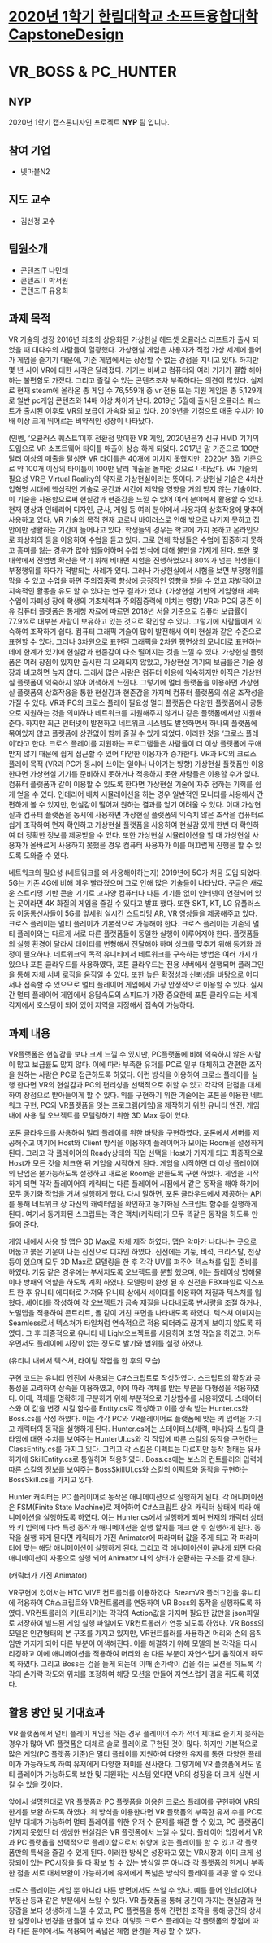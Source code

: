 ﻿# [2020년 1학기 한림대학교 소프트융합대학 CapstoneDesign](https://github.com/lab-lwc/20201_CapstoneDesign)
# VR_BOSS & PC_HUNTER
## NYP
2020년 1학기 캡스톤디자인 프로젝트 **NYP** 팀 입니다.
## 참여 기업
* 넷마블N2
## 지도 교수
* 김선정 교수
## 팀원소개
* 콘텐츠IT 나민태
* 콘텐츠IT 박서원
* 콘텐츠IT 유용희
## 과제 목적
VR 기술의 성장
2016년 최초의 상용화된 가상현실 헤드셋 오큘러스 리프트가 출시 되었을 때 대다수의 사람들이 열광했다. 가상현실 게임은 사용자가 직접 가상 세계에 들어가 게임을 즐기기 때문에, 기존 게임에서는 상상할 수 없는 강점을 지니고 있다. 하지만 몇 년 사이 VR에 대한 시각은 달라졌다. 기기는 비싸고 컴퓨터와 여러 기기가 결합 해야 하는 불편함도 가졌다. 그리고 즐길 수 있는 콘텐츠조차 부족하다는 의견이 많았다. 실제로 현재 steam에 올라온 총 게임 수 76,559개 중 vr 전용 또는 지원 게임은 총 5,129개로 일반 pc게임 콘텐츠와 14배 이상 차이가 난다.
2019년 5월에 출시된 오큘러스 퀘스트가 출시된 이후로 VR의 보급이 가속화 되고 있다. 2019년을 기점으로 매출 수치가 10배 이상 크게 뛰어르는 비약적인 성장이 나타났다.

(인벤, ‘오큘러스 퀘스트’이후 전환점 맞이한 VR 게임, 2020년은?)
 신규 HMD 기기의 도입으로 VR 소프트웨어 타이틀 매출이 상승 하게 되었다. 2017년 말 기준으로 100만 달러 이상의 매출을 달성한 VR 타이틀은 40개에 미치지 못했지만, 2020년 3월 기준으로 약 100개 이상의 타이틀이 100만 달러 매출을 돌파한 것으로 나타났다.
VR 기술의 필요성 
VR은 Virtual Reality의 약자로 가상현실이라는 뜻이다. 가상현실 기술은 4차산업혁명 시대에 핵심적인 기술로 공간과 시간에 제약을 영향을 거의 받지 않는 기술이다. 이 기술을 사용함으로써 현실감과 현존감을 느낄 수 있어 여러 분야에서 활용할 수 있다. 현재 영상과 인테리어 디자인, 군사, 게임 등 여러 분야에서 사용자의 상호작용에 맞추어 사용하고 있다.
VR 기술의 목적
현재 코로나 바이러스로 인해 밖으로 나기지 못하고 집안에만 생활하는 기간이 늘어나고 있다. 학생들의 경우는 학교에 가지 못하고 온라인으로 화상회의 등을 이용하여 수업을 듣고 있다. 그로 인해 학생들은 수업에 집중하지 못하고 흥미를 잃는 경우가 많아 힘들어하며 수업 방식에 대해 불만을 가지게 된다. 또한 몇 대학에서 전염범 확산을 막기 위해 비대면 시험을 진행하였으나 80%가 넘는 학생들이 부정행위를 하다가 적발되는 사례가 있다. 그러나 가상현실에서 시험을 보면 부정행위를 막을 수 있고 수업을 하면 주의집중력 향상에 긍정적인 영향을 받을 수 있고 자발적이고 지속적인 활동을 유도 할 수 있다는 연구 결과가 있다. (가상현실 기반의 게임형태 체육수업이 자폐성 장애 학생의 기초체력과 주의집중력에 미치는 영향)
VR과 PC의 공존 이유
컴퓨터 플랫폼은 통계청 자료에 따르면 2018년 서울 기준으로 컴퓨터 보급률이 77.9%로 대부분 사람이 보유하고 있는 것으로 확인할 수 있다. 그렇기에 사람들에게 익숙하여 조작하기 쉽다. 컴퓨터 그래픽 기술이 많이 발전해서 이미 현실과 같은 수준으로 표현할 수 있다. 그러나 3차원으로 표현된 그래픽을 2차원 평면상의 모니터로 표현하는 데에 한계가 있기에 현실감과 현존감이 다소 떨어지는 것을 느낄 수 있다.
가상현실 플랫폼은 여러 장점이 있지만 출시한 지 오래되지 않았고, 가상현실 기기의 보급률은 기술 성장과 비교하면 높지 않다. 그래서 많은 사람은 컴퓨터 이용에 익숙하지만 아직은 가상현실 플랫폼이 익숙하지 않아 어색하게 느낀다. 그렇기에 멀티 플랫폼을 이용하면 가상현실 플랫폼의 상호작용을 통한 현실감과 현존감을 가지며 컴퓨터 플랫폼의 쉬운 조작성을 가질 수 있다.
VR과 PC의 크로스 플레이 필요성
멀티 플랫폼은 다양한 플랫폼에서 공통으로 지원하는 것을 의미하나 네트워크를 지원해주지 않거나 같은 플랫폼에서만 지원해준다. 하지만 최근 인터넷이 발전하고 네트워크 시스템도 발전하면서 하나의 플랫폼에 묶여있지 않고 플랫폼에 상관없이 함께 즐길 수 있게 되었다. 이러한 것을 ‘크로스 플레이’라고 한다. 크로스 플레이를 지원하는 프로그램들은 사람들이 더 이상 플랫폼에 구애받지 않기 때문에 쉽게 접근할 수 있어 다양한 이용자가 증가한다.
VR과 PC의 크로스 플레이 목적 (VR과 PC가 동시에 쓰이는 일이나 나아가는 방향)
가상현실 플랫폼만 이용한다면 가상현실 기기를 준비하지 못하거나 적응하지 못한 사람들은 이용할 수가 없다. 컴퓨터 플랫폼과 같이 이용할 수 있도록 한다면 가상현실 기술에 자주 접하는 기회를 쉽게 얻을 수 있다. 인테리어 배치 시뮬레이션을 하는 경우 일반적인 모니터를 사용해서 간편하게 볼 수 있지만, 현실감이 떨어져 원하는 결과를 얻기 어려울 수 있다. 이때 가상현실과 컴퓨터 플랫폼을 동시에 사용하면 가상현실 플랫폼의 익숙치 않은 조작을 컴퓨터로 쉽게 조작하여 먼저 확인하고 가상현실 플랫폼을 사용하여 현실감 있게 한번 더 확인하여 더 정확한 정보를 제공받을 수 있다. 또한 가상현실 시뮬레이션을 할 때 가상현실 사용자가 올바르게 사용하지 못했을 경우 컴퓨터 사용자가 이를 매끄럽게 진행을 할 수 있도록 도와줄 수 있다.

네트워크의 필요성 (네트워크를 왜 사용해야하는지)
2019년에 5G가 처음 도입 되었다. 5G는 기존 4G에 비해 매우 빨라졌으며 그로 인해 많은 기술들이 나타났다. 구글은 새로운 스트리밍 기반 콘솔 기기로 고사양 컴퓨터나 다른 기기들 없이 인터넷이 연결되어 있는 곳이라면 4K 화질의 게임을 즐길 수 있다고 발표 했다. 또한 SKT, KT, LG 유플러스 등 이동통신사들이 5G를 앞세워 실시간 스트리밍 AR, VR 영상들을 제공해주고 있다.
크로스 플레이는 멀티 플레이가 기본적으로 가능해야 한다. 크로스 플레이는 기존의 멀티 플레이와는 다르게 서로 다른 플랫폼들이 동일한 실행이 이루어져야 한다. 플랫폼들의 실행 환경이 달라서 데이터를 변형해서 전달해야 하며 싱크를 맞추기 위해 동기화 과정이 필요하다.
네트워크의 목적
유니티에서 네트워크를 구축하는 방법은 여러 가지가 있으나 포톤 클라우드를 사용하였다, 포톤 클라우드는 전용 서버에서 실행되며 플러그인을 통해 자체 서버 로직을 움직일 수 있다. 또한 높은 확정성과 신뢰성을 바탕으로 어디서나 접속할 수 있으므로 멀티 플레이어 게임에서 가장 안정적으로 이용할 수 있다. 실시간 멀티 플레이어 게임에서 응답속도의 스피드가 가장 중요한데 포톤 클라우드는 세계 각지에서 호스팅이 되어 있어 지역을 지정해서 접속이 가능하다. 

## 과제 내용
VR플랫폼은 현실감을 보다 크게 느낄 수 있지만, PC플랫폼에 비해 익숙하지 않은 사람이 많고 보급률도 많지 않다. 이에 따라 부족한 유저를 PC로 일부 대체하고 간편한 조작을 원하는 사람은 PC로 접근하도록 하였다. 이런 방식을 이용하여 크로스 플레이를 실행 한다면 VR의 현실감과 PC의 편리성을 선택적으로 취할 수 있고 각각의 단점을 대체하여 장점으로 받아들이게 할 수 있다.
위를 구현하기 위한 기술에는 포톤을 이용한 네트워크 구현, PC와 VR플랫폼을 잇는 프로그램(게임)을 제작하기 위한 유니티 엔진, 게임 내에 사용 될 오브젝트를 모델링하기 위한 3D Max 등이 있다.

포톤 클라우드를 사용하여 멀티 플레이를 위한 바탕을 구현하였다. 포톤에서 서버를 제공해주고 여기에 Host와 Client 방식을 이용하여 플레이어가 모이는 Room을 설정하게 된다. 그리고 각 플레이어의 Ready상태와 직업 선택을 Host가 가지게 되고 최종적으로 Host가 모든 것을 체크한 뒤 게임을 시작하게 된다. 게임을 시작하면 더 이상 플레이어의 난입은 불가능하도록 설정하고 새로운 Room을 만들도록 구현 하였다.
게임을 시작하게 되면 각각 플레이어의 캐릭터는 다른 플레이어 시점에서 같은 동작을 해야 하기에 모두 동기화 작업을 거쳐 실행하게 했다. 다시 말하면, 포톤 클라우드에서 제공하는 API를 통해 네트워크 상 자신의 캐릭터임을 확인하고 동기화된 스크립트 함수를 실행하게 된다. 여기서 동기화된 스크립트는 각은 객체(캐릭터)가 모두 똑같은 동작을 하도록 만들어 준다.



게임 내에서 사용 할 맵은 3D Max로 자체 제작 하였다. 맵은 악마가 나타나는 곳으로 어둡고 붉은 기운이 나는 신전으로 디자인 하였다. 신전에는 기둥, 비석, 크리스탈, 천장 등이 있으며 모두 3D Max로 모델링을 한 후 각각 UV를 펴주어 텍스쳐를 입힐 준비를 하였다. 기둥 같은 경우에는 부서지도록 오브젝트를 분할 했으며, 이는 플레이상 방해물이나 방패의 역할을 하도록 계획 하였다. 모델링이 완성 된 후 신전을 FBX파일로 익스포트 한 후 유니티 에디터로 가져와 유니티 상에서 셰이더를 이용하여 재질과 텍스쳐를 입혔다. 
셰이더를 작성하여 각 오브젝트가 금속 재질을 나타내도록 반사량을 조절 하거나, 노멀맵을 적용하여 콘트리트, 돌 같이 거친 표면을 나타내도록 하였다. 텍스쳐 이미지는 Seamless로서 텍스쳐가 타일처럼 연속적으로 적용 되더라도 끊기게 보이지 않도록 하였다. 그 후 최종적으로 유니티 내 Light오브젝트를 사용하여 조명 작업을 하였고, 어두우면서도 플레이에 지장이 없는 정도로 밝기와 범위를 설정 하였다.

(유티니 내에서 텍스쳐, 라이팅 작업을 한 후의 모습)


구현 코드는 유니티 엔진에 사용되는 C#스크립트로 작성하였다. 스크립트의 확장과 공통성을 고려하여 상속을 이용하였고, 이에 따라 객체를 받는 부분을 다형성을 적용하였다. 이때, 객체를 명확하게 구분하기 위해 부분적으로 가상함수를 사용하였다.
스테이터스와 이 값을 변경 시킬 함수를 Entity.cs로 작성하고 이를 상속 받는 Hunter.cs와 Boss.cs를 작성 하였다. 이는 각각 PC와 VR플레이어로 플랫폼에 맞는 키 입력을 가지고 캐릭터의 동작을 실행하게 된다. 
Hunter.cs에는 스테이터스(체력, 마나)와 스킬의 쿨타임에 대한 수치를 보여주는 HunterUI.cs와 각 직업에 따른 스킬의 동작을 구현하는 ClassEntity.cs를 가지고 있다. 그리고 각 스킬은 이펙트는 다르지만 동작 형태는 유사하기에 SkillEntity.cs로 통일하여 적용하였다. Boss.cs에는 보스의 컨트롤러의 입력에 따른 스킬의 정보를 보여주는 BossSkillUI.cs와 스킬의 이펙트와 동작을 구현하는 BossSkill.cs를 가지고 있다. 




Hunter 캐릭터는 PC 플레이어로 동작은 애니메이션으로 실행하게 된다. 각 애니메이션은 FSM(Finite State Machine)로 제어하여 C#스크립트 상의 캐릭터 상태에 따라 애니메이션을 실행하도록 하였다. 이는 Hunter.cs에서 실행하게 되며 현재의 캐릭터 상태와 키 입력에 따라 특정 동작과 애니메이션을 실행 할지를 체크 한 후 실행하게 된다. 동작을 실행 하게 된다면 캐릭터가 가진 Animator에 파라미터 값을 주게 되고 각 파라미터에 맞는 해당 애니메이션이 실행하게 된다. 그리고 각 애니메이션이 끝나게 되면 다음 애니메이션이 자동으로 실행 되어 Animator 내의 상태가 순환하는 구조를 갖게 된다.

(캐릭터가 가진 Animator)


VR구현에 있어서는 HTC VIVE 컨트롤러를 이용하였다. SteamVR 플러그인을 유니티에 적용하여 C#스크립트와 VR컨트롤러를 연동하여 VR Boss의 동작을 실행하도록 하였다. VR컨트롤러의 키(트리거)는 각각의 Action값을 가지며 필요한 값만을 json파일로 저장하여 빌드된 게임 실행 파일에도 VR컨트롤러가 연동 되도록 하였다. 
VR Boss의 모델은 인간형태의 본 구조를 가지고 있지만, VR컨트롤러를 사용하면 머리와 손의 움직임만 가지게 되어 다른 부분이 어색해진다. 이를 해결하기 위해 모델의 본 각각을 다시 리깅하고 이에 애니메이션을 적용하여 머리와 손 다른 부분이 자연스럽게 움직이게 하도록 하였다. 그리고 Boss는 검을 들게 되는데 이때 손가락이 검을 쥐는 모션을 하도록 각각의 손가락 각도와 위치를 조정하여 해당 모션을 만들어 자연스럽게 검을 쥐도록 하였다.

## 활용 방안 및 기대효과
VR 플랫폼에서 멀티 플레이 게임을 하는 경우 플레이어 수가 적어 제대로 즐기지 못하는 경우가 많아 VR 플랫폼은 대체로 솔로 플레이로 구현된 것이 많다. 하지만 기본적으로 많은 게임(PC 플랫폼 기준)은 멀티 플레이를 지원하여 다양한 유저를 통한 다양한 플레이가 가능하도록 하여 유저에게 다양한 재미를 선사한다. 그렇기에 VR 플랫폼에서도 멀티 플레이가 가능하도록 보완 및 지원하는 시스템 있다면 VR의 성장을 더 크게 실현 시킬 수 있을 것이다.

앞에서 설명한대로 VR 플랫폼과 PC 플랫폼을 이용한 크로스 플레이를 구현하여 VR의 한계를 보완 하도록 하였다. 위 방식을 이용한다면 VR 플랫폼의 부족한 유저 수를 PC로 일부 대체가 가능하여 멀티 플레이를 위한 유저 수 문제를 해결 할 수 있고, PC 플랫폼이 가지지 못했던 더 생생한 현실감은 VR 플랫폼에서 느낄 수 있다. 플레이어 입장에서 VR과 PC 플랫폼을 선택적으로 플레이함으로서 취향에 맞는 플레이를 할 수 있고 각 플랫폼만의 특색을 즐길 수 있게 된다. 이러한 방식은 성장하고 있는 VR시장과 이미 크게 성장되어 있는 PC시장을 둘 다 확보 할 수 있는 방식일 뿐 아니라 각 플랫폼의 한계나 부족한 점을 서로 대체보완이 가능하기에 유저에게 폭넓은 방식의 플레이를 제공 할 수 있다.

크로스 플레이는 게임 뿐 아니라 다른 방면에서도 쓰일 수 있다. 예를 들어 인테리어나 부동산 등과 같은 부분에서 쓰일 수 있다. VR 플랫폼을 통해 공간이 가지는 현실감과 현장감을 보다 생생하게 느낄 수 있고, PC 플랫폼을 통해 간편한 조작을 통해 공간의 상세한 설정이나 변경을 만들어 낼 수 있다. 이렇듯 크로스 플레이는 각 플랫폼의 장점에 따라 다른 분야에서도 적용되어 폭넓은 체험 환경을 제공 할 수 있다.

